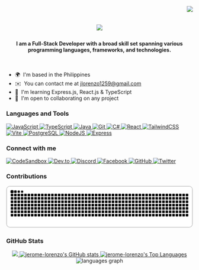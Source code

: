 <img align="right" src="https://visitor-badge.laobi.icu/badge?page_id=salesp07.salesp07" />

<h1 align="center">
    <img src="https://readme-typing-svg.herokuapp.com/?font=Righteous&size=35&center=true&vCenter=true&width=500&height=70&duration=4000&lines=Hi+There!+👋;+I'm+Jerome+Lorenzo!;" />
</h1>

<h4 align="center">I am a Full-Stack Developer with a broad skill set spanning various programming languages, frameworks, and technologies.</h4> </br>

- 🌍  I'm based in the Philippines
- ✉️  You can contact me at [jlorenzo1259@gmail.com](mailto:jlorenzo1259@gmail.com)
- 🧠  I'm learning Express.js, React.js & TypeScript
- 🤝  I'm open to collaborating on any project

<!-- Uncomment if you want to include the GIF -->
<!-- <img align="right" alt="GIF" src="https://github.com/AswinBarath/AswinBarath/blob/master/coding.gif?raw=true" width="408" height="310" /> -->

### Languages and Tools
<p align="left">
<a href="https://developer.mozilla.org/en-US/docs/Web/JavaScript" target="_blank" rel="noreferrer">
    <img src="https://raw.githubusercontent.com/danielcranney/readme-generator/main/public/icons/skills/javascript-colored.svg" width="36" height="36" alt="JavaScript" />
</a>
<a href="https://www.typescriptlang.org/" target="_blank" rel="noreferrer">
    <img src="https://raw.githubusercontent.com/danielcranney/readme-generator/main/public/icons/skills/typescript-colored.svg" width="36" height="36" alt="TypeScript" />
</a>
<a href="https://www.oracle.com/java/" target="_blank" rel="noreferrer">
    <img src="https://raw.githubusercontent.com/danielcranney/readme-generator/main/public/icons/skills/java-colored.svg" width="36" height="36" alt="Java" />
</a>
<a href="https://git-scm.com/" target="_blank" rel="noreferrer">
    <img src="https://raw.githubusercontent.com/danielcranney/readme-generator/main/public/icons/skills/git-colored.svg" width="36" height="36" alt="Git" />
</a>
<a href="https://docs.microsoft.com/en-us/dotnet/csharp/" target="_blank" rel="noreferrer">
    <img src="https://raw.githubusercontent.com/danielcranney/readme-generator/main/public/icons/skills/csharp-colored.svg" width="36" height="36" alt="C#" />
</a>
<a href="https://reactjs.org/" target="_blank" rel="noreferrer">
    <img src="https://raw.githubusercontent.com/danielcranney/readme-generator/main/public/icons/skills/react-colored.svg" width="36" height="36" alt="React" />
</a>
<a href="https://tailwindcss.com/" target="_blank" rel="noreferrer">
    <img src="https://raw.githubusercontent.com/danielcranney/readme-generator/main/public/icons/skills/tailwindcss-colored.svg" width="36" height="36" alt="TailwindCSS" />
</a>
<a href="https://vitejs.dev/" target="_blank" rel="noreferrer">
    <img src="https://raw.githubusercontent.com/danielcranney/readme-generator/main/public/icons/skills/vite-colored.svg" width="36" height="36" alt="Vite" />
</a>
<a href="https://www.postgresql.org/" target="_blank" rel="noreferrer">
    <img src="https://raw.githubusercontent.com/danielcranney/readme-generator/main/public/icons/skills/postgresql-colored.svg" width="36" height="36" alt="PostgreSQL" />
</a>
<a href="https://nodejs.org/en/" target="_blank" rel="noreferrer">
    <img src="https://raw.githubusercontent.com/danielcranney/readme-generator/main/public/icons/skills/nodejs-colored.svg" width="36" height="36" alt="NodeJS" />
</a>
<a href="https://expressjs.com/" target="_blank" rel="noreferrer">
    <img src="https://raw.githubusercontent.com/danielcranney/readme-generator/main/public/icons/skills/express-colored-dark.svg" width="36" height="36" alt="Express" />
</a>
</p>

### Connect with me
<p align="left">
<a href="https://codesandbox.io/u/jrome12594" target="_blank" rel="noreferrer">
    <img src="https://raw.githubusercontent.com/danielcranney/readme-generator/main/public/icons/socials/codesandbox.svg" width="32" height="32" alt="CodeSandbox" />
</a>
<a href="https://www.dev.to/jeromelorenzo" target="_blank" rel="noreferrer">
    <img src="https://raw.githubusercontent.com/danielcranney/readme-generator/main/public/icons/socials/devdotto.svg" width="32" height="32" alt="Dev.to" />
</a>
<a href="https://discord.com/users/jerome4065" target="_blank" rel="noreferrer">
    <img src="https://raw.githubusercontent.com/danielcranney/readme-generator/main/public/icons/socials/discord.svg" width="32" height="32" alt="Discord" />
</a>
<a href="https://www.facebook.com/jrome125" target="_blank" rel="noreferrer">
    <img src="https://raw.githubusercontent.com/danielcranney/readme-generator/main/public/icons/socials/facebook.svg" width="32" height="32" alt="Facebook" />
</a>
<a href="https://www.github.com/jerome-lorenzo" target="_blank" rel="noreferrer">
    <img src="https://raw.githubusercontent.com/danielcranney/readme-generator/main/public/icons/socials/github.svg" width="32" height="32" alt="GitHub" />
</a>
<a href="https://www.x.com/JeromeLorenzo13" target="_blank" rel="noreferrer">
    <img src="https://raw.githubusercontent.com/danielcranney/readme-generator/main/public/icons/socials/twitter.svg" width="32" height="32" alt="Twitter" />
</a>
</p>

### Contributions
<div align="center">
    <picture>
        <source media="(prefers-color-scheme: dark)" srcset="https://github.com/jerome-lorenzo/jerome-lorenzo/blob/output/github-contribution-grid-snake-dark.svg" />
        <source media="(prefers-color-scheme: light)" srcset="https://github.com/jerome-lorenzo/jerome-lorenzo/blob/output/github-contribution-grid-snake.svg" />
        <img alt="GitHub Snake Contribution Graph" src="github-contribution-grid-snake.svg" width="500" height="auto" style="border: 2px solid #ccc; border-radius: 10px;" />
    </picture>
</div>

### GitHub Stats
<div align="center">
    <a href="http://www.github.com/jerome-lorenzo">
        <img src="https://github-readme-streak-stats.herokuapp.com/?user=jerome-lorenzo&stroke=14b8a6&background=ffffff&ring=0891b2&fire=0891b2&currStreakNum=14b8a6&currStreakLabel=0891b2&sideNums=14b8a6&sideLabels=14b8a6&dates=14b8a6&hide_border=true" />
    </a>
    <a href="http://www.github.com/jerome-lorenzo">
        <img src="https://github-readme-stats.vercel.app/api?username=jerome-lorenzo&show_icons=true&count_private=true&hide=prs,contribs&title_color=0891b2&text_color=14b8a6&icon_color=0891b2&bg_color=ffffff&hide_border=true" alt="jerome-lorenzo's GitHub stats" />
    </a>
    <a href="http://www.github.com/jerome-lorenzo">
        <img src="https://github-readme-stats.vercel.app/api/top-langs/?username=jerome-lorenzo&layout=compact&title_color=0891b2&text_color=14b8a6&icon_color=0891b2&bg_color=ffffff&hide_border=true" alt="jerome-lorenzo's Top Languages" />
    </a>
  <img src="https://github-readme-stats.vercel.app/api/top-langs?username=jerome-lorenzo&locale=en&hide_title=false&layout=compact&card_width=320&langs_count=5&theme=rose_pine&hide_border=false&order=2" height="130" alt="languages graph"  />
  
</div>

